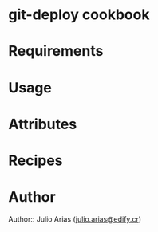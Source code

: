 # git-deploy cookbook

# Requirements

# Usage

# Attributes

# Recipes

# Author

Author:: Julio Arias (julio.arias@edify.cr)
